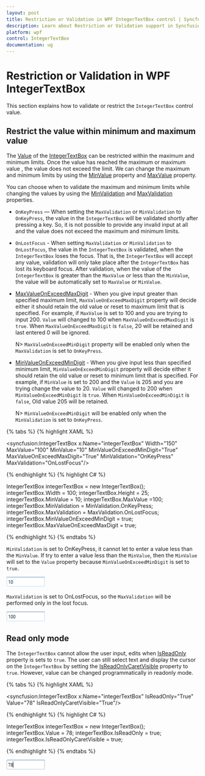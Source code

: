 ```yaml
---
layout: post
title: Restriction or Validation in WPF IntegerTextBox control | Syncfusion
description: Learn about Restriction or Validation support in Syncfusion WPF IntegerTextBox control and more details about the control features.
platform: wpf
control: IntegerTextBox 
documentation: ug
---
```


# Restriction or Validation in WPF IntegerTextBox

This section explains how to validate or restrict the `IntegerTextBox` control value.

## Restrict the value within minimum and maximum value

The [Value](https://help.syncfusion.com/cr/wpf/Syncfusion.Shared.Wpf~Syncfusion.Windows.Shared.IntegerTextBox~Value.html) of the [IntegerTextBox](https://www.syncfusion.com/wpf-ui-controls/integer-textbox) can be restricted within the maximum and minimum limits. Once the value has reached the maximum or maximum value , the value does not exceed the limit. We can change the maximum and minimum limits by using the [MinValue](https://help.syncfusion.com/cr/wpf/Syncfusion.Shared.Wpf~Syncfusion.Windows.Shared.IntegerTextBox~MinValue.html) property and [MaxValue](https://help.syncfusion.com/cr/wpf/Syncfusion.Shared.Wpf~Syncfusion.Windows.Shared.IntegerTextBox~MaxValue.html) property.

You can choose when to validate the maximum and minimum limits while changing the values by using the [MinValidation](https://help.syncfusion.com/cr/cref_files/wpf/Syncfusion.Shared.Wpf~Syncfusion.Windows.Shared.EditorBase~MinValidation.html) and [MaxValidation](https://help.syncfusion.com/cr/cref_files/wpf/Syncfusion.Shared.Wpf~Syncfusion.Windows.Shared.EditorBase~MaxValidation.html) properties.

* `OnKeyPress` — When setting the `MaxValidation` or `MinValidation` to `OnKeyPress`, the value in the `IntegerTextBox` will be validated shortly after pressing a key. So, it is not possible to provide any invalid input at all and the value does not exceed the maximum and minimum limits.

* `OnLostFocus` - When setting `MaxValidation` or `MinValidation` to `OnLostFocus`, the value in the `IntegerTextBox` is validated, when the `IntegerTextBox` loses the focus. That is, the `IntegerTextBox` will accept any value, validation will only take place after the `IntegerTextBox` has lost its keyboard focus. After validation, when the value of the `IntegerTextBox` is greater than the `MaxValue` or less than the `MinValue`, the value will be automatically set to `MaxValue` or `MinValue`.

* [MaxValueOnExceedMaxDigit](https://help.syncfusion.com/cr/cref_files/wpf/Syncfusion.Shared.Wpf~Syncfusion.Windows.Shared.EditorBase~MaxValueOnExceedMaxDigit.html) - When you give input greater than specified maximum limit, `MaxValueOnExceedMaxDigit` property will decide either it should retain the old value or reset to maximum limit that is specified. For example, if `MaxValue` is set to 100 and you are trying to input 200. `Value` will changed to 100 when `MaxValueOnExceedMaxDigit` is `true`. When `MaxValueOnExceedMaxDigit` is `false`, 20 will be retained and last entered 0 will be ignored.

  N> `MaxValueOnExceedMinDigit` property will be enabled only when the `MaxValidation` is set to `OnKeyPress`.

* [MinValueOnExceedMinDigit](https://help.syncfusion.com/cr/cref_files/wpf/Syncfusion.Shared.Wpf~Syncfusion.Windows.Shared.EditorBase~MinValueOnExceedMinDigit.html) - When you give input less than specified minimum limit, `MinValueOnExceedMinDigit` property will decide either it should retain the old value or reset to minimum limit that is specified. For example, if `MinValue` is set to 200 and the `Value` is 205 and you are trying change the value to 20. `Value` will changed to 200 when `MinValueOnExceedMinDigit` is `true`. When `MinValueOnExceedMinDigit` is `false`, Old value 205 will be retained.

  N> `MinValueOnExceedMinDigit` will be enabled only when the `MinValidation` is set to `OnKeyPress`.

{% tabs %}
{% highlight XAML %}

<syncfusion:IntegerTextBox x:Name="integerTextBox" Width="150" MaxValue="100" MinValue="10"
                          MinValueOnExceedMinDigit="True" MaxValueOnExceedMaxDigit="True"
                          MinValidation="OnKeyPress" MaxValidation="OnLostFocus"/>

{% endhighlight %}
{% highlight C# %}

IntegerTextBox integerTextBox = new IntegerTextBox();
integerTextBox.Width = 100;
integerTextBox.Height = 25;
integerTextBox.MinValue = 10;
integerTextBox.MaxValue =100;
integerTextBox.MinValidation = MinValidation.OnKeyPress;
integerTextBox.MaxValidation = MaxValidation.OnLostFocus;
integerTextBox.MinValueOnExceedMinDigit = true;
integerTextBox.MaxValueOnExceedMaxDigit = true;

{% endhighlight %}
{% endtabs %}

`MinValidation` is set to OnKeyPress, it cannot let to enter a value less than the `MinValue`. If try to enter a value less than the `MinValue`, then the `MinValue` will set to the `Value` property because `MinValueOnExceedMinDigit` is set to `true`.

![Validate minimun value of IntegerTextBox on pressing a key](Restriction-or-Validation_images/Restriction-or-Validation_MinValidation.png)

`MaxValidation` is set to OnLostFocus, so the `MaxValidation` will be performed only in the lost focus.

![Validate maximum value of IntegerTextBox when keyboard focus is lost](Restriction-or-Validation_images/Restriction-or-Validation_MaxValidation.png)

## Read only mode

The `IntegerTextBox` cannot allow the user input, edits when [IsReadOnly](https://docs.microsoft.com/en-us/dotnet/api/system.windows.controls.primitives.textboxbase.isreadonly?redirectedfrom=MSDN&view=netframework-4.7.2#System_Windows_Controls_Primitives_TextBoxBase_IsReadOnly) property is sets to `true`. The user can still select text and display the cursor on the `IntegerTextBox` by setting the [IsReadOnlyCaretVisible](https://docs.microsoft.com/en-us/dotnet/api/system.windows.controls.primitives.textboxbase.isreadonlycaretvisible?view=netframework-4.8) property to `true`. However, value can be changed programmatically in readonly mode.

{% tabs %}
{% highlight XAML %}

<syncfusion:IntegerTextBox x:Name="integerTextBox" IsReadOnly="True" Value="78" IsReadOnlyCaretVisible="True"/>

{% endhighlight %}
{% highlight C# %}

IntegerTextBox integerTextBox = new IntegerTextBox();
integerTextBox.Value = 78;
integerTextBox.IsReadOnly = true;
integerTextBox.IsReadOnlyCaretVisible = true;

{% endhighlight %}
{% endtabs %}

![IntegerTextBox in read-only mode](Restriction-or-Validation_images/Restriction-or-Validation_ReadOnly.png)
